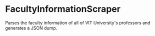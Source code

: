 # FacultyInformationScraper
Parses the faculty information of all of VIT University's professors and generates a JSON dump.
